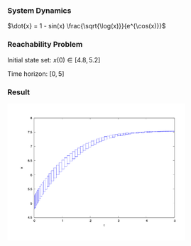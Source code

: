 ### System Dynamics

$\dot{x} = 1 - sin(x) \frac{\sqrt{\log(x)}}{e^{\cos(x)}}$



### Reachability Problem

Initial state set: $x(0) \in [4.8,5.2]$

Time horizon: $[0,5]$


### Result

<img src='../../../images/simple.png' width='400'>
